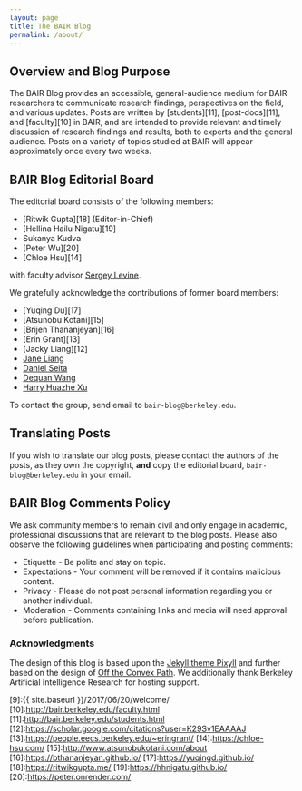 ```yaml
---
layout: page
title: The BAIR Blog
permalink: /about/
---
```


## Overview and Blog Purpose

The BAIR Blog provides an accessible, general-audience medium for BAIR
researchers to communicate research findings, perspectives on the field, and
various updates. Posts are written by [students][11], [post-docs][11], and
[faculty][10] in BAIR, and are intended to provide relevant and timely
discussion of research findings and results, both to experts and the general
audience. Posts on a variety of topics studied at BAIR will appear approximately
once every two weeks.


## BAIR Blog Editorial Board

The editorial board consists of the following members:

* [Ritwik Gupta][18] (Editor-in-Chief)
* [Hellina Hailu Nigatu][19]
* Sukanya Kudva
* [Peter Wu][20]
* [Chloe Hsu][14]


with faculty advisor [Sergey Levine][4]. 

We gratefully acknowledge the contributions of former board members:

* [Yuqing Du][17]
* [Atsunobu Kotani][15]
* [Brijen Thananjeyan][16]
* [Erin Grant][13]
* [Jacky Liang][12]
* [Jane Liang][8]
* [Daniel Seita][5]
* [Dequan Wang][6]
* [Harry Huazhe Xu][7]

To contact the group, send email to `bair-blog@berkeley.edu`.


## Translating Posts

If you wish to translate our blog posts, please contact the authors of the
posts, as they own the copyright, **and** copy the editorial board,
`bair-blog@berkeley.edu` in your email.


## BAIR Blog Comments Policy

We ask community members to remain civil and only engage in academic,
professional discussions that are relevant to the blog posts. Please also
observe the following guidelines when participating and posting comments:

* Etiquette - Be polite and stay on topic.
* Expectations - Your comment will be removed if it contains malicious content.
* Privacy - Please do not post personal information regarding you or another individual.
* Moderation - Comments containing links and media will need approval before publication.


### Acknowledgments

The design of this blog is based upon the [Jekyll theme Pixyll][1] and further
based on the design of [Off the Convex Path][2]. We additionally thank Berkeley
Artificial Intelligence Research for hosting support.

[1]:https://github.com/johnotander/pixyll
[2]:https://www.offconvex.org/
[4]:https://people.eecs.berkeley.edu/~svlevine/
[5]:https://people.eecs.berkeley.edu/~seita/
[6]:http://www.dequan.wang/
[7]:http://hxu.rocks/
[8]:https://yishuangl.github.io
[9]:{{ site.baseurl }}/2017/06/20/welcome/
[10]:http://bair.berkeley.edu/faculty.html
[11]:http://bair.berkeley.edu/students.html
[12]:https://scholar.google.com/citations?user=K29Sv1EAAAAJ
[13]:https://people.eecs.berkeley.edu/~eringrant/
[14]:https://chloe-hsu.com/
[15]:http://www.atsunobukotani.com/about
[16]:https://bthananjeyan.github.io/
[17]:https://yuqingd.github.io/
[18]:https://ritwikgupta.me/
[19]:https://hhnigatu.github.io/
[20]:https://peter.onrender.com/
